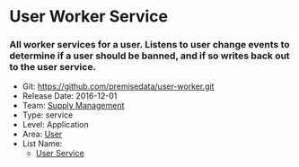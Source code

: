 # User Worker Service
### All worker services for a user. Listens to user change events to determine if a user should be banned, and if so writes back out to the user service.
* Git: https://github.com/premisedata/user-worker.git
* Release Date: 2016-12-01
* Team: [Supply Management](../teams/supply.md)
* Type: service
* Level: Application
* Area: [User](../areas/user.png)
* List Name:
  * [User Service](user-service.md)
